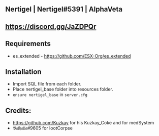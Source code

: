 ## Nertigel | Nertigel#5391 | AlphaVeta
## https://discord.gg/JaZDPQr

## Requirements
- es_extended - https://github.com/ESX-Org/es_extended

## Installation
- Import SQL file from each folder.
- Place nertigel_base folder into resources folder.
- ```ensure nertigel_base``` in `server.cfg`

## Credits:
- https://github.com/Kuzkay for his Kuzkay_Coke and for medSystem
- 𝔙𝔞𝔩𝔥𝔞𝔩𝔩𝔞#9605 for lootCorpse